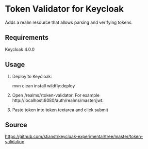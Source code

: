 # Token Validator for Keycloak

Adds a realm resource that allows parsing and verifying tokens.

## Requirements 
Keycloak 4.0.0

## Usage

1. Deploy to Keycloak:

    mvn clean install wildfly:deploy

2. Open <Keycloak URL>/realms/<Realm Name>/token-validator. For example http://localhost:8080/auth/realms/master/jwt.

3. Paste token into token textarea and click submit

## Source 
https://github.com/stianst/keycloak-experimental/tree/master/token-validation